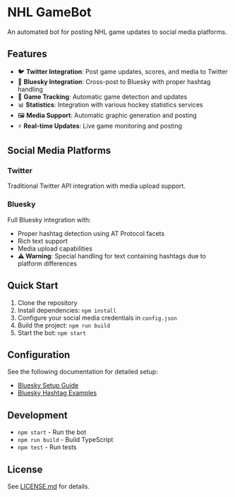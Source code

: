 # NHL GameBot

An automated bot for posting NHL game updates to social media platforms.

## Features

- 🐦 **Twitter Integration**: Post game updates, scores, and media to Twitter
- 🦋 **Bluesky Integration**: Cross-post to Bluesky with proper hashtag handling
- 🏒 **Game Tracking**: Automatic game detection and updates
- 📊 **Statistics**: Integration with various hockey statistics services
- 🖼️ **Media Support**: Automatic graphic generation and posting
- ⚡ **Real-time Updates**: Live game monitoring and posting

## Social Media Platforms

### Twitter

Traditional Twitter API integration with media upload support.

### Bluesky

Full Bluesky integration with:

- Proper hashtag detection using AT Protocol facets
- Rich text support
- Media upload capabilities
- **⚠️ Warning**: Special handling for text containing hashtags due to platform differences

## Quick Start

1. Clone the repository
2. Install dependencies: `npm install`
3. Configure your social media credentials in `config.json`
4. Build the project: `npm run build`
5. Start the bot: `npm start`

## Configuration

See the following documentation for detailed setup:

- [Bluesky Setup Guide](./docs/BLUESKY_SETUP.md)
- [Bluesky Hashtag Examples](./docs/BLUESKY_HASHTAG_EXAMPLES.md)

## Development

- `npm start` - Run the bot
- `npm run build` - Build TypeScript
- `npm test` - Run tests

## License

See [LICENSE.md](LICENSE.md) for details.
